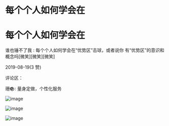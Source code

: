 # 每个个人如何学会在

# 每个个人如何学会在

谁也锤不了我 : 每个个人如何学会在“优势区”击球，或者说你 有“优势区”的意识和概念吗[微笑][微笑][微笑]

2019-08-19(3 赞)

评论区：

珊❁҉҉҉҉҉҉҉҉ : 量身定做，个性化服务

![image](img/Image_0301.png)

![image](img/Image_0311.png)

![image](img/Image_0321.png)